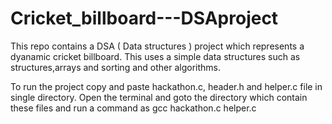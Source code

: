 # Cricket_billboard---DSAproject
This repo contains a DSA ( Data structures ) project which represents a dyanamic cricket billboard.
This uses a simple data structures such as structures,arrays and sorting and other algorithms.

To run the project copy and paste hackathon.c, header.h and helper.c file in single directory. Open the terminal and goto the directory which contain these files and run a command as gcc hackathon.c helper.c
